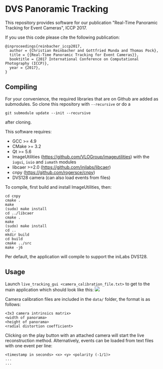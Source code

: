 # DVS Panoramic Tracking
This repository provides software for our publication "Real-Time Panoramic Tracking for Event Cameras", ICCP 2017.

If you use this code please cite the following publication:
~~~
@inproceedings{reinbacher_iccp2017,
  author = {Christian Reinbacher and Gottfried Munda and Thomas Pock},
  title = {{Real-Time Panoramic Tracking for Event Cameras}},
  booktitle = {2017 International Conference on Computational Photography (ICCP)},
  year = {2017},
}
~~~

## Compiling
For your convenience, the required libraries that are on Github are added as
submodules. So clone this repository with `--recursive` or do a
~~~
git submodule update --init --recursive
~~~
after cloning.

This software requires:
 - GCC >= 4.9
 - CMake >= 3.2
 - Qt >= 5.6
 - ImageUtilities (https://github.com/VLOGroup/imageutilities) with the `iugui`, `iuio` and `iumath` modules
 - libcaer >=2.0 (https://github.com/inilabs/libcaer)
 - cnpy (https://github.com/rogersce/cnpy)
 - DVS128 camera (can also load events from files)

To compile, first build and install ImageUtilities, then:
 ~~~
cd cnpy
cmake .
make
(sudo) make install
cd ../libcaer
cmake .
make
(sudo) make install
cd ..
mkdir build
cd build
cmake ../src
make -j6
 ~~~

 Per default, the application will compile to support the iniLabs DVS128.

## Usage
Launch `live_tracking_gui <camera_calibration_file.txt>` to get to the main application which should look like this:
<img src="https://github.com/VLOGroup/dvs-panotracking/raw/master/images/screenshot.png"></img>

Camera calibration files are included in the `data/` folder, the format is as follows:
~~~
<3x3 camera intrinsics matrix>
<width of panorama>
<height of panorama>
<radial distortion coefficient>
~~~

Clicking on the play button with an attached camera will start the live reconstruction method. Alternatively, events can be loaded from text files with one event per line:
~~~
<timestamp in seconds> <x> <y> <polarity (-1/1)>
...
...
~~~
